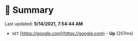 # 📖 Summary
Last updated: **5/14/2021, 7:54:44 AM**

- `GET` [https://google.com](https://google.com) - **Up** (207ms)
